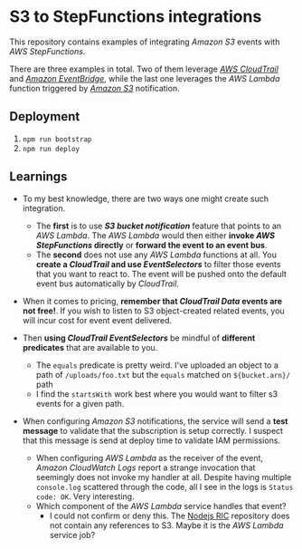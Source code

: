 # S3 to StepFunctions integrations

This repository contains examples of integrating _Amazon S3_ events with _AWS StepFunctions_.

There are three examples in total. Two of them leverage [_AWS CloudTrail_](https://aws.amazon.com/cloudtrail/) and [_Amazon EventBridge_](https://aws.amazon.com/eventbridge/), while the last one leverages the _AWS Lambda_ function triggered by [_Amazon S3_](https://aws.amazon.com/s3/) notification.

## Deployment

1. `npm run bootstrap`
2. `npm run deploy`

## Learnings

- To my best knowledge, there are two ways one might create such integration.

  - The **first** is to use **_S3 bucket notification_** feature that points to an _AWS Lambda_. The _AWS Lambda_ would then either **invoke _AWS StepFunctions_ directly** or **forward the event to an event bus**.
  - The **second** does not use any _AWS Lambda_ functions at all. You **create a _CloudTrail_ and use _EventSelectors_** to filter those events that you want to react to. The event will be pushed onto the default event bus automatically by _CloudTrail_.

- When it comes to pricing, **remember that _CloudTrail Data_ events are not free!**. If you wish to listen to S3 object-created related events, you will incur cost for event event delivered.

- Then **using _CloudTrail EventSelectors_** be mindful of **different predicates** that are available to you.

  - The `equals` predicate is pretty weird. I've uploaded an object to a path of `/uploads/foo.txt` but the `equals` matched on `${bucket.arn}/` path
  - I find the `startsWith` work best where you would want to filter s3 events for a given path.

- When configuring _Amazon S3_ notifications, the service will send a **test message** to validate that the subscription is setup correctly.
  I suspect that this message is send at deploy time to validate IAM permissions.
  - When configuring _AWS Lambda_ as the receiver of the event, _Amazon CloudWatch Logs_ report a strange invocation that seemingly does not invoke my handler at all. Despite having multiple `console.log` scattered through the code, all I see in the logs is `Status code: OK`. Very interesting.
  - Which component of the _AWS Lambda_ service handles that event?
    - I could not confirm or deny this. The [Nodejs RIC](https://github.com/aws/aws-lambda-nodejs-runtime-interface-client) repository does not contain any references to S3. Maybe it is the _AWS Lambda_ service job?
